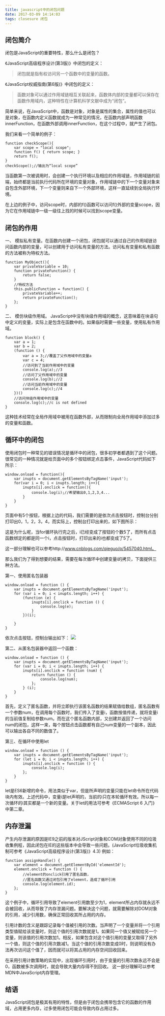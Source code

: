 ```yaml
---
title: javascript中的闭包问题
date: 2017-03-09 14:14:03
tags: closesure 闭包
---
```



## 闭包简介

闭包是JavaScript的重要特性，那么什么是闭包？

《JavaScript高级程序设计(第3版)》中闭包的定义：

>闭包就是指有权访问另一个函数中的变量的函数。

<!-- more -->

《JavaScript权威指南(第6版)》中闭包的定义：

>函数对象可以通过作用域链相互关联起来，函数体内部的变量都可以保存在函数作用域内，这种特性在计算机科学文献中成为“闭包”。

简单来说，在JavaScript中，函数是对象，对象是属性的集合，属性的值也可以是对象，在函数内定义函数就成为一种常见的情况，在函数内部声明函数innerFunction，在函数外部调用innerFunction，在这个过程中，就产生了闭包。

我们来看一个简单的例子：
```
function checkScope(){
    var scope = "local scope";
    function f() { return scope; }
    return f();
}
checkScope();//输出为“local scope”
```
当函数第一次被调用时，会创建一个执行环境以及相应的作用域链，作用域链的前端，始终都是当前执行代码所在环境的变量对象，作用域链中的下一个变量对象来自包含外部环境，下一个变量则来自下一个外部环境，这样一直延续到全局执行环境。

在上边的例子中，访问scope时，内部的f()函数可以访问f()外部的变量scope，因为它在作用域链中一级一级往上找的时候可以找到scope变量。

## 闭包的作用

一、 模拟私有变量。在函数内创建一个闭包，闭包就可以通过自己的作用域链访问函数内部的变量，可以创建用于访问私有变量的方法。访问私有变量和私有函数的方法被称为特权方法。
```
function MyObject(){
    var privateVariable = 10;
    function privateFunction() {
        return false;
    }
    //特权方法
    this.publicFunction = function() {
        privateVariable++;
        return privateFunction();
    };
}
```
二、 模仿块级作用域。 JavaScript中没有块级作用域的概念，这意味着在块语句中定义的变量，实际上是包含在函数中的。如果临时需要一些变量，使用私有作用域。
```
function block() {
    var a = 1;
    var b = 2;
    (function () {
        var a = 3;//覆盖了父作用域中的变量a
        var c = 4;
        //访问到了当前作用域中的变量
        console.log(a);//3
        //访问了父作用域中的变量
        console.log(b);//2
        //访问当前作用域中的变量
        console.log(c);//4
    })()
    //访问块级作用域中的变量
    console.log(c);//c is not defined
}
```
这种技术经常在全局作用域中被用在函数外部，从而限制向全局作用域中添加过多的变量和函数。

## 循环中的闭包

使用闭包时一种常见的错误情况是循环中的闭包，很多初学者都遇到了这个问题。很常见的一种情况就是给页面中的多个按钮绑定点击事件，JavaScript代码如下所示：
```
window.onload = function(){
    var inupts = document.getElementsByTagName('input');
    for(var i = 0; i < inupts.length; i++){
        inupts[i].onclick = function(){
            console.log(i);//希望输出0,1,2,3,4...
        }
    }
}
```
页面中有5个按钮，根据上边的代码，我们需要的是依次点击按钮时，控制台分别打印出0，1，2，3，4，而实际上，控制台打印出来的，如下图所示：


这是为什么呢，当for循环执行完之后，i已经变成了按钮的个数5了，而所有点击函数绑定的都是同一个i，点击按钮时，打印出来的i也都变成了5了。

这一部分理解也可以参考http://www.cnblogs.com/qieguo/p/5457040.html。

那么我们为了得到想要的结果，需要在每次循环中创建变量i的拷贝，下面提供三种方法。

第一、使用匿名包装器
```
window.onload = function () {
    var inupts = document.getElementsByTagName('input');
    for (var i = 0; i < inupts.length; i++) {
        (function (e) {
            inupts[i].onclick = function () {
                console.log(e);
            }
        })(i);

    }
}
```
依次点击按钮，控制台输出如下：
![](https://pic1.zhimg.com/v2-aca633054a266adb5ebe5adf4adc6578_b.png)

第二、从匿名包装器中返回一个函数：
```
window.onload = function () {
    var inupts = document.getElementsByTagName('input');
    for (var i = 0; i < inupts.length; i++) {
        inupts[i].onclick = function (num) {
            return function () {
                console.log(num);
            };
        } (i);
    }
}
```
首先，定义了匿名函数，并将立即执行该匿名函数的结果赋值给数组，匿名函数有一个参数num，在调用每个函数时，我们传入了变量i，函数按值传递，就将变量i的当前值复制给参数num。而在这个匿名函数内部，又创建并返回了一个访问num的闭包，这样一来，每个按钮点击函数都有自己num变量的一个副本，因此可以输出各自不同的数值了。

第三、在循环中使用let
```
window.onload = function () {
    var inupts = document.getElementsByTagName('input');
    for (let i = 0; i < inupts.length; i++) {
        inupts[i].onclick = function () {
            console.log(i);
        };
    }
}
```
let是ES6新增的命令，用法类似于var，但是所声明的变量只能在let命令所在代码块内有效。上述代码中，变量i是let声明的，当前的i只在本轮循环有效。所以每一次循环的i其实都是一个新的变量。关于let的用法可参考《ECMAScript 6 入门》中第二章。

## 内存泄漏

产生内存泄漏的原因是IE9之前的版本对JScript对象和COM对象使用不同的垃圾收集例程，因此闭包在IE的这些版本中会导致一些问题。(JavaScript垃圾收集机制可参考《JavaScript高级程序设计(第3版)》4.3) 例如：
```
function assignHandle() {
    var element = document.getElementById('elementId');
    element.onclick = function () {
        //element的onclick引用了匿名函数，
        //匿名函数又通过闭包引用了element，造成了循环引用
        console.log(element.id);
    };
}
```
这个例子中，循环引用导致了element引用数至少为1，element所占内存就永远不会被回收，从而导致了内存泄漏问题。要解决这个问题，就需要解除对DOM对象的引用，减少引用数，确保正常回收其所占用的内存。

引用计数的含义是跟踪记录每个值被引用的次数。当声明了一个变量并将一个引用类型值赋给该变量时，则这个值的引用次数就是1。如果同一个值又被赋给另一个变量，则该值的引用次数加1。相反，如果包含对这个值引用的变量又取得了另外一个值，则这个值的引用次数减1。当这个值的引用次数变成0时，则说明没有办法再次访问这个值了，因而就可以将其占用的内存空间回收回来。

在采用引用计数策略的实现中，出现循环引用时，由于变量的引用次数永远不会是0，函数被多次调用时，就会导致大量内存得不到回收。 这一部分理解可以参考MDN中JavaScript内存管理。

## 结语

JavaScript闭包是极其有用的特性，但是由于闭包会携带包含它的函数的作用域，占用更多内存，过多使用闭包可能会导致内存占用过多。